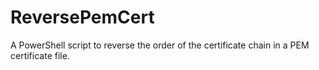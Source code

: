 # ReversePemCert
A PowerShell script to reverse the order of the certificate chain in a PEM certificate file.
